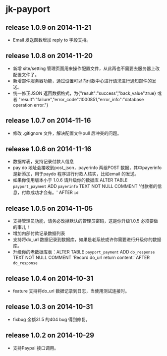 # jk-payport

## release 1.0.9 on 2014-11-21
* Email 发送函数增加 reply to 字段支持。

## release 1.0.8 on 2014-11-20
* 新增 site/setting 管理页面用来操作配置文件，从此再也不需要去服务器上改配置文件了。
* 新增邮件服务器功能，通过设置可以向付款中心进行请求进行通知邮件的发送。
* 统一修正JSON 返回数据格式，为{"result":"success","back_value":true} 或者 "result":"failure","error_code":1000851,"error_info":"database operation error."} 

## release 1.0.7 on 2014-11-16
* 修改 .gitignore 文件，解决配置文件pull 后冲突的问题。

## release 1.0.6 on 2014-11-16
* 数据库表，支持记录付款人信息
* pay do 地址会接收到post_json，payerinfo 两组POST 数据，其中payerinfo 是新添加，用于paydo 程序进行付款人核实，比如email 的发送。
* 如果你使用版本小于 1.0.6 请升级你的数据库 ALTER TABLE `payport_payment` ADD `payerinfo` TEXT NOT NULL COMMENT '付款者的信息，付款成功才会有。' AFTER `id` 

## release 1.0.5 on 2014-11-05
* 支持管理员功能，请务必改掉默认的管理员密码，这是你升级1.0.5 必须要做的事儿！
* 增加内部付款记录数据列表
* 支持将do_url 数据记录到数据库，如果是老系统或许你需要进行升级你的数据库。
* 升级你的老数据库表：ALTER TABLE `payport_payment` ADD `do_response` TEXT NOT NULL COMMENT 'Record do_url return content.' AFTER `do_response` 

## release 1.0.4 on 2014-10-31
* feature 支持将do_url 数据记录到日志，当使用测试连接时。

## release 1.0.3 on 2014-10-31
* fixbug 金额31.5 的404 bug 得到修复。

## release 1.0.2 on 2014-10-29 
* 支持Paypal 接口调用。

